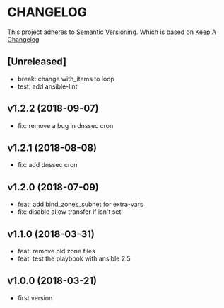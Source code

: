# CHANGELOG

This project adheres to [Semantic Versioning](http://semver.org/).
Which is based on [Keep A Changelog](http://keepachangelog.com/)

## [Unreleased]
- break: change with_items to loop
- test: add ansible-lint

## v1.2.2 (2018-09-07)
- fix: remove a bug in dnssec cron

## v1.2.1 (2018-08-08)
- fix: add dnssec cron

## v1.2.0 (2018-07-09)
- feat: add bind_zones_subnet for extra-vars 
- fix: disable allow transfer if isn't set

## v1.1.0 (2018-03-31)
- feat: remove old zone files
- feat: test the playbook with ansible 2.5

## v1.0.0 (2018-03-21)
- first version
